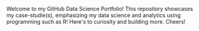 Welcome to my GitHub Data Science Portfolio! This repository showcases my case-studie(s), emphasizing my data science and analytics using programming such as R! Here's to curiosity and building more. Cheers!
